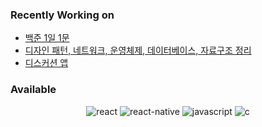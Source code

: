 ### Recently Working on

- [백준 1일 1문](https://github.com/yeonwooz/BOJ)
- [디자인 패턴, 네트워크, 운영체제, 데이터베이스, 자료구조 정리](https://github.com/yeonwooz/CS-study)
- [디스커션 앱](https://github.com/yeonwooz/discussion-app)



### Available

<p align='center'>
  <img alt="react" src ="https://img.shields.io/badge/react-black.svg?&style=for-the-badge&logo=react&logoColor=61DBFB"/>
  <img alt="react-native" src ="https://img.shields.io/badge/react native-black.svg?&style=for-the-badge&logo=react&logoColor=61DBFB"/>
  <img alt="javascript" src ="https://img.shields.io/badge/javascript-F0DB4F.svg?&style=for-the-badge&logo=javascript&logoColor=323330"/>
  <img alt="c" src=https://img.shields.io/badge/C-C-A8B9CC?&style=for-the-badge&logo=c&logoColor=A8B9CC/>
</p>
